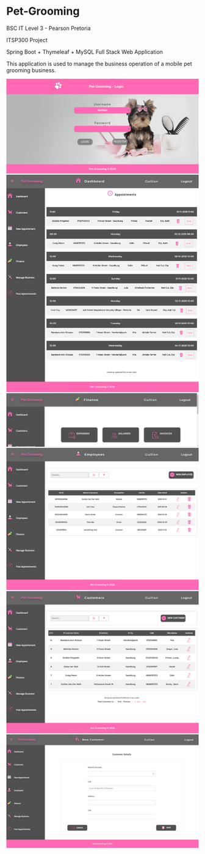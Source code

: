 # Pet-Grooming

BSC IT Level 3 - Pearson Pretoria 

ITSP300 Project

Spring Boot + Thymeleaf + MySQL Full Stack Web Application


This application is used to manage the business operation of a mobile pet grooming business. 

<img src="src/main/resources/static/images/Login.png">

<img src="src/main/resources/static/images/Dashboard.png">

<img src="src/main/resources/static/images/Finance.png">

<img src="src/main/resources/static/images/Employees.png">

<img src="src/main/resources/static/images/Customers.png">

<img src="src/main/resources/static/images/new_customer.png">

